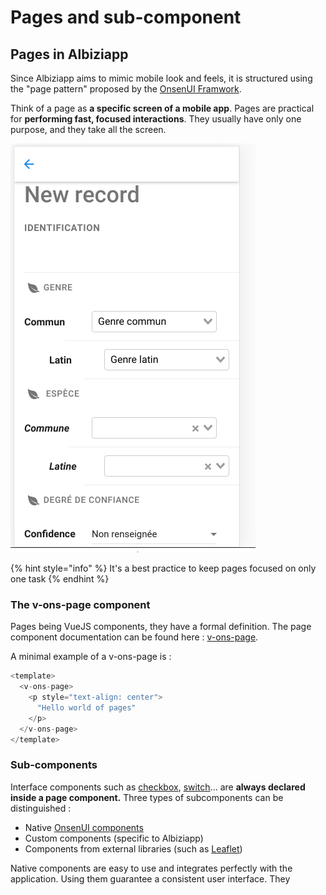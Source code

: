 # Pages and sub-component

## Pages in Albiziapp 

Since Albiziapp aims to mimic mobile look and feels, it is structured using the "page pattern" proposed by the [OnsenUI Framwork](https://onsen.io/v2/api/vue/).

Think of a page as **a specific screen of a mobile app**. Pages are practical for **performing fast, focused interactions**. They usually have only one purpose, and they take all the screen. 

![A page for entering record](../../.gitbook/assets/image%20%288%29.png)

{% hint style="info" %}
It's a best practice to keep pages focused on only one task
{% endhint %}

###  The v-ons-page component

Pages being VueJS components, they have a formal definition. The page component documentation can be found here : [v-ons-page](https://onsen.io/v2/api/vue/v-ons-page.html).    

A minimal example of a v-ons-page is :

```javascript
<template>
  <v-ons-page>
    <p style="text-align: center">
      "Hello world of pages"
    </p>
  </v-ons-page>
</template>

```

### Sub-components

Interface components such as [checkbox](https://onsen.io/v2/api/vue/v-ons-checkbox.html), [switch](https://onsen.io/v2/api/vue/v-ons-switch.html)... are **always declared inside a page component.** Three types of subcomponents can be distinguished :

* Native [OnsenUI components](https://onsen.io/v2/api/vue/)
* Custom components \(specific to Albiziapp\)
* Components from external libraries \(such as [Leaflet](https://leafletjs.com/)\)

Native components are easy to use and integrates perfectly with the application. Using them guarantee a consistent user interface. They 



 

